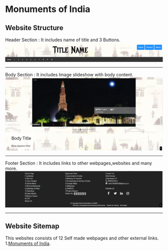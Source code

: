 # Monuments of India
## Website Structure
Header Section : It includes name of title and 3 Buttons.
<img src = 'readme-materials/header.png'> 
************************************************************
Body Section : It includes Image slideshow with body content.
<img src = 'readme-materials/body.png'> 
***********************************************************
Footer Section : It includes links to other webpages,websites and many more.
<img src = 'readme-materials/footer.png'> 
************************************************************
## Website Sitemap
This websites consists of 12 Self made webpages and other external links.
1.[Monuments of India](https://rk2962002.github.io/-/monuments.html).